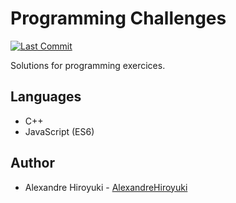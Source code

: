 # Programming Challenges
[![Last Commit](https://img.shields.io/github/last-commit/AlexandreHiroyuki/ProgrammingChallenges)](https://github.com/AlexandreHiroyuki/ProgrammingChallenges/commits/master)

Solutions for programming exercices.

## Languages

- C++
- JavaScript (ES6)

## Author

- Alexandre Hiroyuki - [AlexandreHiroyuki](https://github.com/AlexandreHiroyuki)